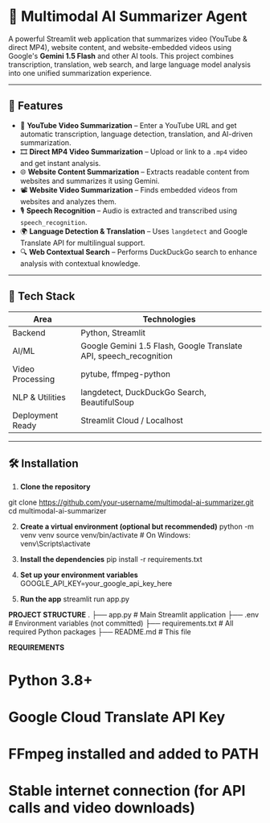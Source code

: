 # 🎥 Multimodal AI Summarizer Agent

A powerful Streamlit web application that summarizes video (YouTube & direct MP4), website content, and website-embedded videos using Google's **Gemini 1.5 Flash** and other AI tools. 
This project combines transcription, translation, web search, and large language model analysis into one unified summarization experience.

---

## 🌟 Features

- 🔗 **YouTube Video Summarization** – Enter a YouTube URL and get automatic transcription, language detection, translation, and AI-driven summarization.
- 🎞️ **Direct MP4 Video Summarization** – Upload or link to a `.mp4` video and get instant analysis.
- 🌐 **Website Content Summarization** – Extracts readable content from websites and summarizes it using Gemini.
- 📽️ **Website Video Summarization** – Finds embedded videos from websites and analyzes them.
- 🎙️ **Speech Recognition** – Audio is extracted and transcribed using `speech_recognition`.
- 🌍 **Language Detection & Translation** – Uses `langdetect` and Google Translate API for multilingual support.
- 🔍 **Web Contextual Search** – Performs DuckDuckGo search to enhance analysis with contextual knowledge.

---

## 🚀 Tech Stack

| Area | Technologies |
|------|--------------|
| Backend | Python, Streamlit |
| AI/ML | Google Gemini 1.5 Flash, Google Translate API, speech_recognition |
| Video Processing | pytube, ffmpeg-python |
| NLP & Utilities | langdetect, DuckDuckGo Search, BeautifulSoup |
| Deployment Ready | Streamlit Cloud / Localhost |

---

## 🛠️ Installation

1. **Clone the repository**

git clone https://github.com/your-username/multimodal-ai-summarizer.git
cd multimodal-ai-summarizer

2. **Create a virtual environment (optional but recommended)**
   python -m venv venv
   source venv/bin/activate  # On Windows: venv\Scripts\activate

3. **Install the dependencies**
   pip install -r requirements.txt

4. **Set up your environment variables**
   GOOGLE_API_KEY=your_google_api_key_here

5. **Run the app**
   streamlit run app.py

**PROJECT STRUCTURE**
.
├── app.py                # Main Streamlit application
├── .env                  # Environment variables (not committed)
├── requirements.txt      # All required Python packages
├── README.md             # This file

**REQUIREMENTS**
# Python 3.8+
# Google Cloud Translate API Key
# FFmpeg installed and added to PATH
# Stable internet connection (for API calls and video downloads)
